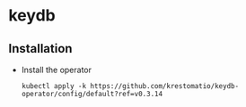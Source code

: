 # keydb

## Installation

* Install the operator
    ```
    kubectl apply -k https://github.com/krestomatio/keydb-operator/config/default?ref=v0.3.14
    ```
